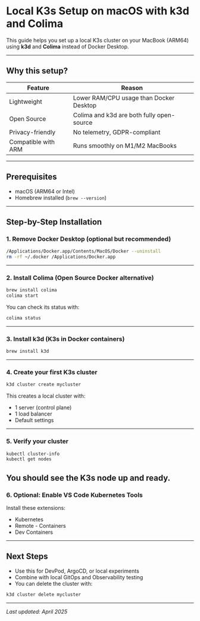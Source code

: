 # Local K3s Setup on macOS with k3d and Colima
This guide helps you set up a local K3s cluster on your MacBook (ARM64) using **k3d** and **Colima** instead of Docker Desktop.

---

## Why this setup?
| Feature             | Reason                                                                 |
|---------------------|------------------------------------------------------------------------|
| Lightweight          | Lower RAM/CPU usage than Docker Desktop                               |
| Open Source          | Colima and k3d are both fully open-source                             |
| Privacy-friendly     | No telemetry, GDPR-compliant                                           |
| Compatible with ARM  | Runs smoothly on M1/M2 MacBooks                                       |
---

## Prerequisites
- macOS (ARM64 or Intel)
- Homebrew installed (`brew --version`)
---

## Step-by-Step Installation
### 1. Remove Docker Desktop (optional but recommended)
```bash
/Applications/Docker.app/Contents/MacOS/Docker --uninstall
rm -rf ~/.docker /Applications/Docker.app
```
---

### 2. Install Colima (Open Source Docker alternative)
```bash
brew install colima
colima start
```

You can check its status with:
```bash
colima status
```
---

### 3. Install k3d (K3s in Docker containers)
```bash
brew install k3d
```
---

### 4. Create your first K3s cluster
```bash
k3d cluster create mycluster
```

This creates a local cluster with:
- 1 server (control plane)
- 1 load balancer
- Default settings
---

### 5. Verify your cluster

```bash
kubectl cluster-info
kubectl get nodes
```

You should see the K3s node up and ready.
---

### 6. Optional: Enable VS Code Kubernetes Tools

Install these extensions:
- Kubernetes
- Remote - Containers
- Dev Containers

---

## Next Steps
- Use this for DevPod, ArgoCD, or local experiments
- Combine with local GitOps and Observability testing
- You can delete the cluster with:

```bash
k3d cluster delete mycluster
```

---

_Last updated: April 2025_ 
